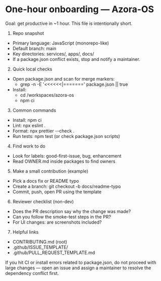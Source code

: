 # One-hour onboarding — Azora-OS

Goal: get productive in ~1 hour. This file is intentionally short.

1) Repo snapshot
- Primary language: JavaScript (monorepo-like)
- Default branch: main
- Key directories: services/, apps/, docs/
- If a package.json conflict exists, stop and notify a maintainer.

2) Quick local checks
- Open package.json and scan for merge markers:
  - grep -n -E '<<<<<<|=======' package.json || true
- Install:
  - cd /workspaces/azora-os
  - npm ci

3) Common commands
- Install: npm ci
- Lint: npx eslint .
- Format: npx prettier --check .
- Run tests: npm test (or check package.json scripts)

4) Find work to do
- Look for labels: good-first-issue, bug, enhancement
- Read OWNER.md inside packages to find owners

5) Make a small contribution (example)
- Pick a docs fix or README typo
- Create a branch: git checkout -b docs/readme-typo
- Commit, push, open PR using the template

6) Reviewer checklist (non-dev)
- Does the PR description say why the change was made?
- Can you follow the smoke-test steps in the PR?
- For UI changes: are screenshots included?

7) Helpful links
- CONTRIBUTING.md (root)
- .github/ISSUE_TEMPLATE/
- .github/PULL_REQUEST_TEMPLATE.md

If you hit CI or install errors related to package.json, do not proceed with large changes — open an issue and assign a maintainer to resolve the dependency conflict first.